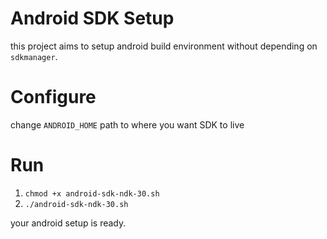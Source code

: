 # Android SDK Setup

this project aims to setup android build environment without
depending on `sdkmanager`.

# Configure

change `ANDROID_HOME` path to where you want SDK to live

# Run

1. `chmod +x android-sdk-ndk-30.sh`
2. `./android-sdk-ndk-30.sh`

your android setup is ready.

